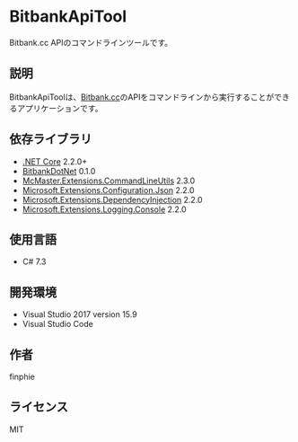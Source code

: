 # BitbankApiTool

Bitbank.cc APIのコマンドラインツールです。

## 説明

BitbankApiToolは、[Bitbank.cc](https://bitbank.cc)のAPIをコマンドラインから実行することができるアプリケーションです。

## 依存ライブラリ

- [.NET Core](https://dotnet.microsoft.com/download) 2.2.0+
- [BitbankDotNet](https://github.com/finphie/BitbankDotNet) 0.1.0
- [McMaster.Extensions.CommandLineUtils](https://github.com/natemcmaster/CommandLineUtils) 2.3.0
- [Microsoft.Extensions.Configuration.Json](https://github.com/aspnet/Extensions) 2.2.0
- [Microsoft.Extensions.DependencyInjection](https://github.com/aspnet/Extensions) 2.2.0
- [Microsoft.Extensions.Logging.Console](https://github.com/aspnet/Extensions) 2.2.0

## 使用言語

- C# 7.3

## 開発環境

- Visual Studio 2017 version 15.9
- Visual Studio Code

## 作者

finphie

## ライセンス

MIT